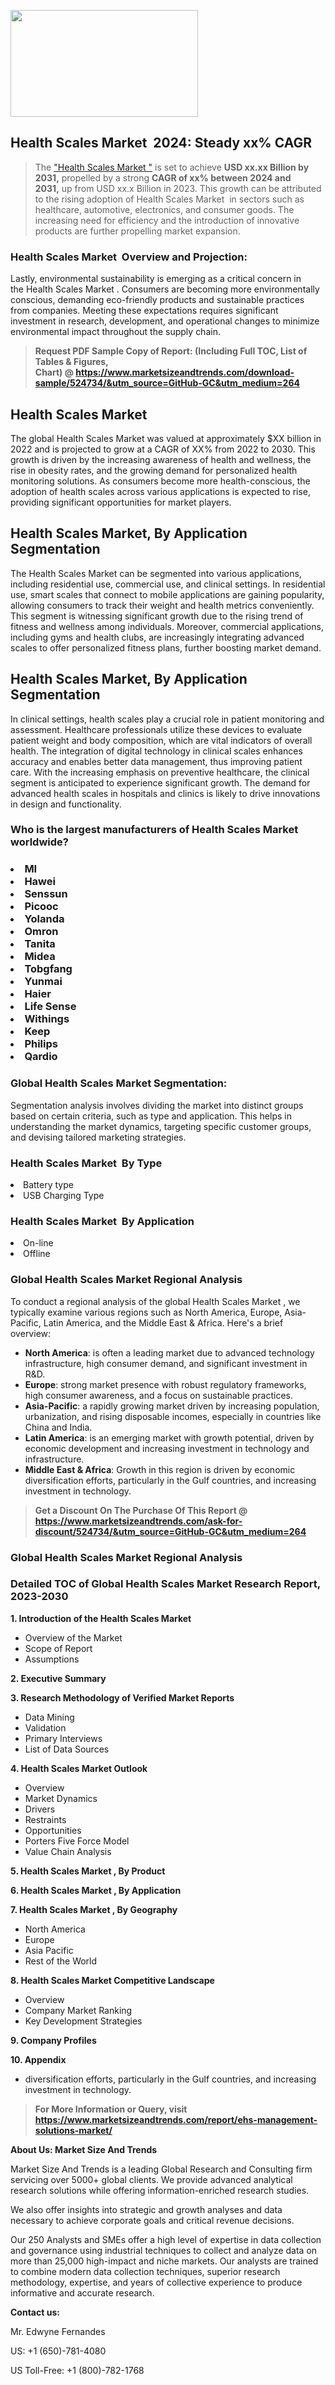 <p><img class="alignnone size-medium wp-image-20088" src="https://ffe5etoiles.com/wp-content/uploads/2024/12/MST1-300x171.png" alt="" width="300" height="171" /></p><h2 id="ember46" class="ember-view reader-text-block__heading-2">Health Scales Market &nbsp;2024: Steady&nbsp;xx% CAGR</h2><blockquote id="ember47" class="ember-view reader-text-block__blockquote">The&nbsp;<a class="app-aware-link " href="https://www.marketsizeandtrends.com/download-sample/524734/&utm_source=GitHub-GC&utm_medium=264" target="_blank" data-test-app-aware-link="">"Health Scales Market "</a>&nbsp;is set to achieve&nbsp;<strong>USD&nbsp;xx.xx&nbsp;Billion by 2031,</strong>&nbsp;propelled by a strong&nbsp;<strong>CAGR of&nbsp;xx% between 2024 and 2031,</strong>&nbsp;up from USD xx.x Billion in 2023. This growth can be attributed to the rising adoption of&nbsp;Health Scales Market &nbsp;in sectors such as healthcare, automotive, electronics, and consumer goods. The increasing need for efficiency and the introduction of innovative products are further propelling market expansion.</blockquote><h3 id="ember48" class="ember-view reader-text-block__heading-3">Health Scales Market &nbsp;Overview and Projection:</h3><p id="ember49" class="ember-view reader-text-block__paragraph">Lastly, environmental sustainability is emerging as a critical concern in the&nbsp;Health Scales Market . Consumers are becoming more environmentally conscious, demanding eco-friendly products and sustainable practices from companies. Meeting these expectations requires significant investment in research, development, and operational changes to minimize environmental impact throughout the supply chain.</p><blockquote id="ember50" class="ember-view reader-text-block__blockquote"><strong>Request PDF Sample Copy of Report: (Including Full TOC, List of Tables &amp; Figures, Chart)&nbsp;@&nbsp;<strong><a href="https://www.marketsizeandtrends.com/download-sample/524734/&utm_source=GitHub-GC&utm_medium=264" target="_blank">https://www.marketsizeandtrends.com/download-sample/524734/&utm_source=GitHub-GC&utm_medium=264</a></strong></strong></blockquote><h3 class=""> <h2>Health Scales Market</h2><p>The global Health Scales Market was valued at approximately $XX billion in 2022 and is projected to grow at a CAGR of XX% from 2022 to 2030. This growth is driven by the increasing awareness of health and wellness, the rise in obesity rates, and the growing demand for personalized health monitoring solutions. As consumers become more health-conscious, the adoption of health scales across various applications is expected to rise, providing significant opportunities for market players.</p><h2>Health Scales Market, By Application Segmentation</h2><p>The Health Scales Market can be segmented into various applications, including residential use, commercial use, and clinical settings. In residential use, smart scales that connect to mobile applications are gaining popularity, allowing consumers to track their weight and health metrics conveniently. This segment is witnessing significant growth due to the rising trend of fitness and wellness among individuals. Moreover, commercial applications, including gyms and health clubs, are increasingly integrating advanced scales to offer personalized fitness plans, further boosting market demand.</p><h2>Health Scales Market, By Application Segmentation</h2><p>In clinical settings, health scales play a crucial role in patient monitoring and assessment. Healthcare professionals utilize these devices to evaluate patient weight and body composition, which are vital indicators of overall health. The integration of digital technology in clinical scales enhances accuracy and enables better data management, thus improving patient care. With the increasing emphasis on preventive healthcare, the clinical segment is anticipated to experience significant growth. The demand for advanced health scales in hospitals and clinics is likely to drive innovations in design and functionality.</p></h3><h3 id="" class="">Who is the largest manufacturers of&nbsp;Health Scales Market worldwide?</h3><h3 class=""></Li><Li>MI</Li><Li> Hawei</Li><Li> Senssun</Li><Li> Picooc</Li><Li> Yolanda</Li><Li> Omron</Li><Li> Tanita</Li><Li> Midea</Li><Li> Tobgfang</Li><Li> Yunmai</Li><Li> Haier</Li><Li> Life Sense</Li><Li> Withings</Li><Li> Keep</Li><Li> Philips</Li><Li> Qardio</h3><h3 id="ember53" class="ember-view reader-text-block__heading-3">Global&nbsp;Health Scales Market Segmentation:</h3><p id="ember54" class="ember-view reader-text-block__paragraph">Segmentation analysis involves dividing the market into distinct groups based on certain criteria, such as type and application. This helps in understanding the market dynamics, targeting specific customer groups, and devising tailored marketing strategies.</p><h3 id="" class="">Health Scales Market &nbsp;By Type</h3><p></Li><Li>Battery type</Li><Li> USB Charging Type</p><h3 id="" class="">Health Scales Market &nbsp;By Application</h3><p class=""></Li><Li>On-line</Li><Li> Offline</p><h3 id="ember62" class="ember-view reader-text-block__heading-3">Global Health Scales Market Regional Analysis</h3><p id="ember63" class="ember-view reader-text-block__paragraph">To conduct a regional analysis of the global Health Scales Market , we typically examine various regions such as North America, Europe, Asia-Pacific, Latin America, and the Middle East &amp; Africa. Here's a brief overview:</p><ul><li><strong>North America</strong>: is often a leading market due to advanced technology infrastructure, high consumer demand, and significant investment in R&amp;D.</li><li><strong>Europe</strong>: strong market presence with robust regulatory frameworks, high consumer awareness, and a focus on sustainable practices.</li><li><strong>Asia-Pacific</strong>: a rapidly growing market driven by increasing population, urbanization, and rising disposable incomes, especially in countries like China and India.</li><li><strong>Latin America</strong>: is an emerging market with growth potential, driven by economic development and increasing investment in technology and infrastructure.</li><li><strong>Middle East &amp; Africa</strong>: Growth in this region is driven by economic diversification efforts, particularly in the Gulf countries, and increasing investment in technology.</li></ul><blockquote id="ember61" class="ember-view reader-text-block__blockquote"><strong>Get a Discount On The Purchase Of This Report @ <strong><a href="https://html-cleaner.com/" target="">https://www.marketsizeandtrends.com/ask-for-discount/524734/&utm_source=GitHub-GC&utm_medium=264</a></strong></strong></blockquote><h3 id="ember62" class="ember-view reader-text-block__heading-3">Global Health Scales Market Regional Analysis</h3><h3 id="" class="">Detailed TOC of Global Health Scales Market Research Report, 2023-2030</h3><p id="" class=""><strong>1. Introduction of the Health Scales Market </strong></p><ul><li>Overview of the Market</li><li>Scope of Report</li><li>Assumptions</li></ul><p id="" class=""><strong>2. Executive Summary</strong></p><p id="" class=""><strong>3. Research Methodology of Verified Market Reports</strong></p><ul><li>Data Mining</li><li>Validation</li><li>Primary Interviews</li><li>List of Data Sources</li></ul><p id="" class=""><strong>4. Health Scales Market Outlook</strong></p><ul><li>Overview</li><li>Market Dynamics</li><li>Drivers</li><li>Restraints</li><li>Opportunities</li><li>Porters Five Force Model</li><li>Value Chain Analysis</li></ul><p id="" class=""><strong>5. Health Scales Market , By Product</strong></p><p id="" class=""><strong>6. Health Scales Market , By Application</strong></p><p id="" class=""><strong>7. Health Scales Market , By Geography</strong></p><ul><li>North America</li><li>Europe</li><li>Asia Pacific</li><li>Rest of the World</li></ul><p id="" class=""><strong>8. Health Scales Market Competitive Landscape</strong></p><ul><li>Overview</li><li>Company Market Ranking</li><li>Key Development Strategies</li></ul><p id="" class=""><strong>9. Company Profiles</strong></p><p id="" class=""><strong>10. Appendix</strong></p><ul><li>diversification efforts, particularly in the Gulf countries, and increasing investment in technology.</li></ul><blockquote id="ember65" class="ember-view reader-text-block__blockquote"><strong>For More Information or Query, visit <strong><strong><a href="https://html-cleaner.com/" target="">https://www.marketsizeandtrends.com/report/ehs-management-solutions-market/</a></strong></strong></strong></blockquote><p id="" class=""><strong>About Us: Market Size And Trends</strong></p><p id="" class="">Market Size And Trends is a leading Global Research and Consulting firm servicing over 5000+ global clients. We provide advanced analytical research solutions while offering information-enriched research studies.</p><p id="" class="">We also offer insights into strategic and growth analyses and data necessary to achieve corporate goals and critical revenue decisions.</p><p id="" class="">Our 250 Analysts and SMEs offer a high level of expertise in data collection and governance using industrial techniques to collect and analyze data on more than 25,000 high-impact and niche markets. Our analysts are trained to combine modern data collection techniques, superior research methodology, expertise, and years of collective experience to produce informative and accurate research.</p><p id="" class=""><strong>Contact us:</strong></p><p id="" class="">Mr. Edwyne Fernandes</p><p id="" class="">US: +1 (650)-781-4080</p><p id="" class="">US Toll-Free: +1 (800)-782-1768</p>
